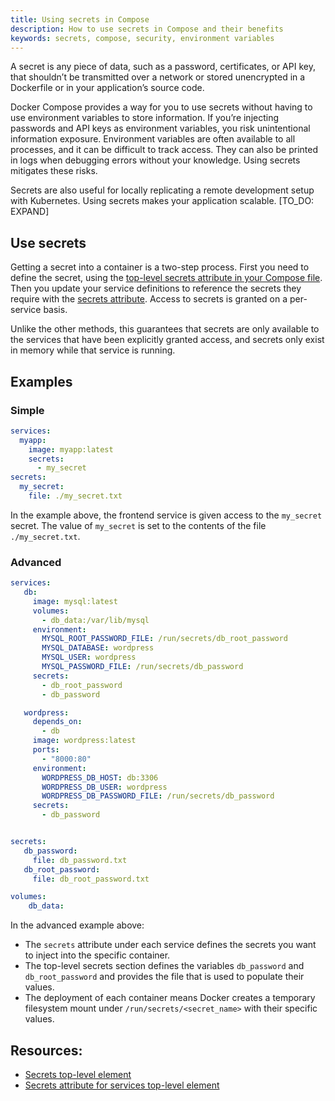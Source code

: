 ```yaml
---
title: Using secrets in Compose
description: How to use secrets in Compose and their benefits
keywords: secrets, compose, security, environment variables
---
```


A secret is any piece of data, such as a password, certificates, or API key, that shouldn’t be transmitted over a network or stored unencrypted in a Dockerfile or in your application’s source code.

Docker Compose provides a way for you to use secrets without having to use environment variables to store information. If you’re injecting passwords and API keys as environment variables, you risk unintentional information exposure. Environment variables are often available to all processes, and it can be difficult to track access. They can also be printed in logs when debugging errors without your knowledge. Using secrets mitigates these risks.

Secrets are also useful for locally replicating a remote development setup with Kubernetes. Using secrets makes your application scalable. [TO_DO: EXPAND]

## Use secrets

Getting a secret into a container is a two-step process. First you need to define the secret, using the [top-level secrets attribute in your Compose file](compose-file/09-secrets.md). Then you update your service definitions to reference the secrets they require with the [secrets attribute](compose-file/05-services.md#secrets). Access to secrets is granted on a per-service basis.

Unlike the other methods, this guarantees that secrets are only available to the services that have been explicitly granted access, and secrets only exist in memory while that service is running.

## Examples

### Simple

```yaml
services:
  myapp:
    image: myapp:latest
    secrets:
      - my_secret
secrets:
  my_secret:
    file: ./my_secret.txt
```

In the example above, the frontend service is given access to the `my_secret` secret. The value of `my_secret` is set to the contents of the file `./my_secret.txt`.

### Advanced

```yaml
services:
   db:
     image: mysql:latest
     volumes:
       - db_data:/var/lib/mysql
     environment:
       MYSQL_ROOT_PASSWORD_FILE: /run/secrets/db_root_password
       MYSQL_DATABASE: wordpress
       MYSQL_USER: wordpress
       MYSQL_PASSWORD_FILE: /run/secrets/db_password
     secrets:
       - db_root_password
       - db_password

   wordpress:
     depends_on:
       - db
     image: wordpress:latest
     ports:
       - "8000:80"
     environment:
       WORDPRESS_DB_HOST: db:3306
       WORDPRESS_DB_USER: wordpress
       WORDPRESS_DB_PASSWORD_FILE: /run/secrets/db_password
     secrets:
       - db_password


secrets:
   db_password:
     file: db_password.txt
   db_root_password:
     file: db_root_password.txt

volumes:
    db_data:
```
In the advanced example above:

- The `secrets` attribute under each service defines the secrets you want to inject into the specific container.
- The top-level secrets section defines the variables `db_password` and `db_root_password` and provides the file that is used to populate their values.
- The deployment of each container means Docker creates a temporary filesystem mount under `/run/secrets/<secret_name>` with their specific values.

## Resources:

- [Secrets top-level element](compose-file/09-secrets.md)
- [Secrets attribute for services top-level element](compose-file/05-services.md#secrets)
